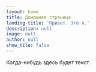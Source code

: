 ```yaml
---
layout: home
title: Домашняя страница
landing-title: 'Привет. Это я.'
description: null
image: null
author: null
show_tile: false
---
```


Когда-нибудь здесь будет текст.

